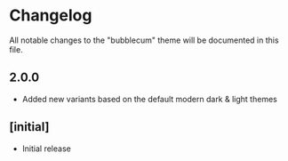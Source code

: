 # Changelog

All notable changes to the "bubblecum" theme will be documented in this file.

## 2.0.0

- Added new variants based on the default modern dark & light themes


## [initial]

- Initial release
